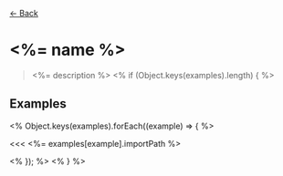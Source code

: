 [&#x2190; Back](./)
# <%= name %> <badge text="<%- warningType %>" type="<%- warningType %>" vertical="middle"/>

> <%= description %>
<% if (Object.keys(examples).length) { %>
## Examples

<code-highlight>
<% Object.keys(examples).forEach((example) => { %> 
<div slot="<%= example %>">

<<< <%= examples[example].importPath %>

</div>

<% }); %> 
</code-highlight>
<% } %>
